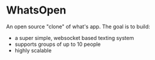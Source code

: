 # WhatsOpen

An open source "clone" of what's app. The goal is to build:

 - a super simple, websocket based texting system
 - supports groups of up to 10 people
 - highly scalable
